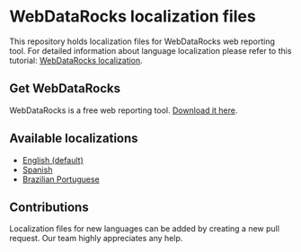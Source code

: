# WebDataRocks localization files 

This repository holds localization files for WebDataRocks web reporting tool. For detailed information about language localization please refer to this tutorial: [WebDataRocks localization](https://www.webdatarocks.com/doc/language-localization/).

## Get WebDataRocks

WebDataRocks is a free web reporting tool. [Download it here](https://www.webdatarocks.com/doc/download/).

## Available localizations

- [English (default)](/en.json)
- [Spanish](/es.json)
- [Brazilian Portuguese](/pr.json)

## Contributions 

Localization files for new languages can be added by creating a new pull request. Our team highly appreciates any help.
